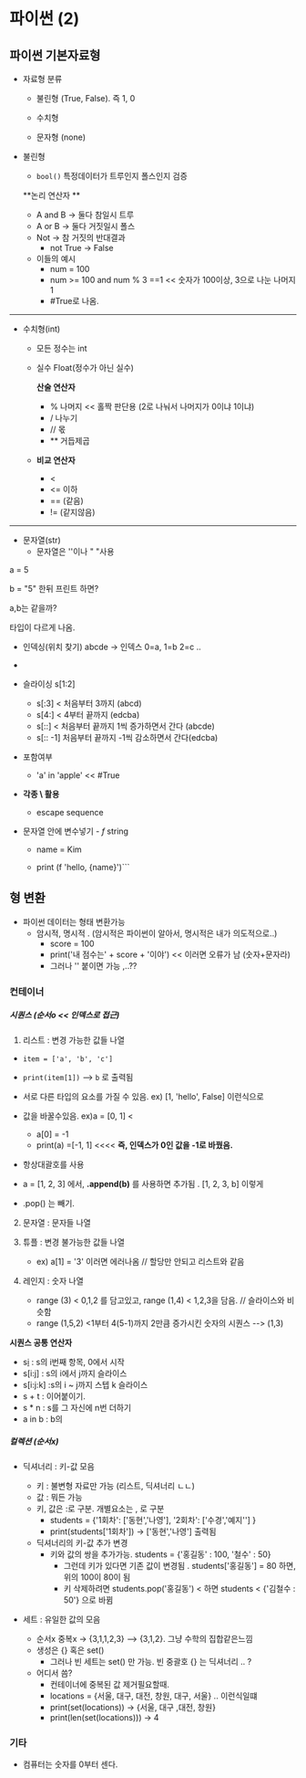 # 파이썬 (2)



## 파이썬 기본자료형

- 자료형 분류

  - 불린형 (True, False). 즉 1, 0

  - 수치형

  - 문자형 (none)

    

- 불린형

  - `bool()` 특정데이터가 트루인지 폴스인지 검증

    

  **논리 연산자 **

  - A and B -> 둘다 참일시 트루
  - A or B -> 둘다 거짓일시 폴스
  - Not -> 참 거짓의 반대결과
    - not True -> False
  - 이들의 예시
    - num = 100
    - num >= 100 and num % 3 ==1  << 숫자가 100이상, 3으로 나눈 나머지 1
    - #True로 나옴. 

***



- 수치형(int)

  - 모든 정수는 int

  - 실수 Float(정수가 아닌 실수)

    

    **산술 연산자**

    - % 나머지 << 홀짝 판단용 (2로 나눠서 나머지가 0이냐 1이냐)
    - / 나누기
    - // 몫
    - ** 거듭제곱

  - **비교 연산자**

    -  <
    - <= 이하
    - == (같음)
    - != (같지않음)

***





- 문자열(str)
  - 문자열은 ''이나  " "사용


a = 5

b = "5" 한뒤 프린트 하면?

a,b는 같을까?

 타입이 다르게 나옴.

- 인덱싱(위치 찾기) abcde -> 인덱스 0=a, 1=b 2=c ..
- 
- 슬라이싱 s[1:2]
  - s[:3] < 처음부터 3까지 (abcd)
  - s[4:] < 4부터 끝까지 (edcba)
  - s[::] < 처음부터 끝까지 1씩 증가하면서 간다 (abcde)
  - s[:: -1] 처음부터 끝까지 -1씩 감소하면서 간다(edcba)

- 포함여부
  - 'a' in 'apple' << #True

- **각종 \ 활용** 

  - escape sequence 

- 문자열 안에 변수넣기 - *f*  string

  - name = Kim

  - print (f 'hello, {name}')```



## 형 변환

- 파이썬 데이터는 형태 변환가능
  - 암시적, 명시적 . (암시적은 파이썬이 알아서, 명시적은 내가 의도적으로..)
    - score = 100
    - print('내 점수는' + score + '이야') << 이러면 오류가 남 (숫자+문자라)
    - 그러나  '' 붙이면 가능 ,..??





### 컨테이너

##### 시퀀스 (순서o << 인덱스로 접근)

1. 리스트 : 변경 가능한 값들 나열

- `item = ['a', 'b', 'c']`
- `print(item[1])` -->  `b` 로 출력됨
- 서로 다른 타입의 요소를 가질 수 있음. ex)  [1, 'hello', False] 이런식으로
- 값을 바꿀수있음. ex)a = [0, 1] <
  - a[0] = -1
  - print(a) =[-1, 1] <<<< **즉, 인덱스가 0인 값을 -1로 바꿨음.**
- 항상대괄호를 사용

- a = [1, 2, 3] 에서, **.append(b)** 를 사용하면 추가됨 . [1, 2, 3, b] 이렇게 
- .pop() 는 빼기.



2. 문자열 : 문자들 나열

3. 튜플 : 변경 불가능한 값들 나열
   - ex) a[1] = '3' 이러면 에러나옴  // 할당만 안되고 리스트와 같음

4. 레인지 : 숫자 나열
   - range (3) < 0,1,2 를 담고있고,  range (1,4) < 1,2,3을 담음. // 슬라이스와 비슷함
   - range (1,5,2) <1부터 4(5-1)까지 2만큼 증가시킨 숫자의 시퀀스 --> (1,3)



**시퀀스 공통 연산자**

- s[i](인덱스) : s의 i번째 항목, 0에서 시작
- s[i:j] : s의 i에서 j까지 슬라이스
- s[i:j:k] :s의 i ~ j까지 스텝 k 슬라이스
- s + t : 이어붙이기.
- s * n : s를 그 자신에 n번 더하기
- a in b : b의



##### 컬렉션 (순서x)

- 딕셔너리 : 키-값 모음
  - 키 : 불변형 자료만 가능 (리스트, 딕셔너리 ㄴㄴ)
  - 값 : 뭐든 가능
  - 키, 값은 :로 구분. 개별요소는  , 로 구분
    - students = {'1회차': ['동현','나영'], '2회차': ['수경','예지''] }
    - print(students['1회차']) -> ['동현','나영'] 출력됨
  - 딕셔너리의 키-값 추가 변경
    - 키와 값의 쌍을 추가가능. students = {'홍길동' : 100, '철수' : 50}
      - 그런데 키가 있다면 기존 값이 변경됨 . students['홍길동'] = 80 하면, 위의 100이 80이 됨
      - 키 삭제하려면 students.pop('홍길동') < 하면 students < {'김철수 : 50'} 으로 바뀜



- 세트 : 유일한 값의 모음

  - 순서x 중복x  -> {3,1,1,2,3} --> {3,1,2}. 그냥 수학의 집합같은느낌
  - 생성은 {} 혹은 set()
    - 그러나 빈 세트는 set() 만 가능. 빈 중괄호 {} 는 딕셔너리 .. ?
  - 어디서 씀?
    - 컨테이너에 중복된 값 제거필요할때.
    - locations = {서울, 대구, 대전, 창원, 대구, 서울} .. 이런식일떄
    - print(set(locations)) ->  {서울, 대구 ,대전, 창원}
    - print(len(set(locations))) -> 4

  

 

### 기타

- 컴퓨터는 숫자를 0부터 센다.